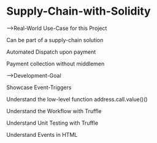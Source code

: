 # Supply-Chain-with-Solidity
-->Real-World Use-Case for this Project

Can be part of a supply-chain solution  

Automated Dispatch upon payment

Payment collection without middlemen

-->Development-Goal

Showcase Event-Triggers

Understand the low-level function address.call.value()()

Understand the Workflow with Truffle

Understand Unit Testing with Truffle

Understand Events in HTML

